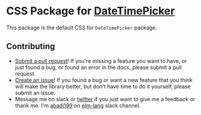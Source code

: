 # CSS Package for [DateTimePicker](http://package.elm-lang.org/packages/abadi199/datetimepicker/latest)

This package is the default CSS for `DateTimePicker` package.

## Contributing

* [Submit a pull request](https://github.com/abadi199/datetimepicker)! If you're
  missing a feature you want to have, or just found a bug, or found an error in
  the docs, please submit a pull request.
* [Create an issue](https://github.com/abadi199/datetimepicker/issues)! If you
  found a bug or want a new feature that you think will make the library better,
  but don't have time to do it yourself, please submit an issue.
* Message me on slack or [twitter](https://twitter.com/abadikurniawan) if you
  just want to give me a feedback or thank me. I'm
  [abadi199](https://elmlang.slack.com/team/abadi199) on
  [elm-lang](https://elmlang.herokuapp.com/) slack channel.
